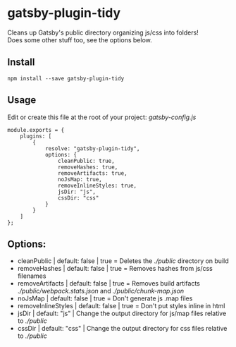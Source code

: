 # gatsby-plugin-tidy
Cleans up Gatsby's public directory organizing js/css into folders!  
Does some other stuff too, see the options below.

## Install
```
npm install --save gatsby-plugin-tidy
```

## Usage
Edit or create this file at the root of your project: *gatsby-config.js*
```
module.exports = {
    plugins: [
        {
            resolve: "gatsby-plugin-tidy",
            options: {
                cleanPublic: true,
                removeHashes: true,
                removeArtifacts: true,
                noJsMap: true,
                removeInlineStyles: true,
                jsDir: "js",
                cssDir: "css"
            }
        }
    ]
};
```

## Options:
- cleanPublic | default: false | true = Deletes the *./public* directory on build
- removeHashes | default: false | true = Removes hashes from js/css filenames
- removeArtifacts | default: false | true = Removes build artifacts *./public/webpack.stats.json* and *./public/chunk-map.json*
- noJsMap | default: false | true = Don't generate js .map files
- removeInlineStyles | default: false | true = Don't put styles inline in html
- jsDir | default: "js" | Change the output directory for js/map files relative to *./public*
- cssDir | default: "css" | Change the output directory for css files relative to *./public*